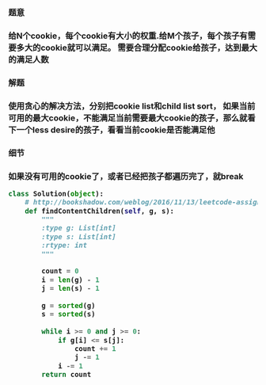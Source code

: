 
<h3>题意<h3>
<p>给N个cookie，每个cookie有大小的权重.给M个孩子，每个孩子有需要多大的cookie就可以满足。
需要合理分配cookie给孩子，达到最大的满足人数<p>


<h3>解题<h3>
<p>使用贪心的解决方法，分别把cookie list和child list sort，
如果当前可用的最大cookie，不能满足当前需要最大cookie的孩子，那么就看下一个less desire的孩子，看看当前cookie是否能满足他<p>


<h3>细节<h3>
<p>如果没有可用的cookie了，或者已经把孩子都遍历完了，就break<p>

```python
class Solution(object):
    # http://bookshadow.com/weblog/2016/11/13/leetcode-assign-cookies/
    def findContentChildren(self, g, s):
        """
        :type g: List[int]
        :type s: List[int]
        :rtype: int
        """
        
        count = 0
        i = len(g) - 1
        j = len(s) - 1
        
        g = sorted(g)
        s = sorted(s)
        
        while i >= 0 and j >= 0:
            if g[i] <= s[j]:
                count += 1
                j -= 1
            i -= 1
        return count
```
